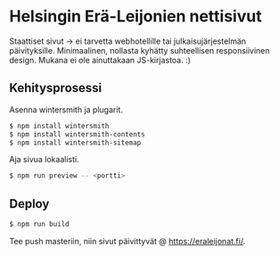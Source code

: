 # Helsingin Erä-Leijonien nettisivut

Staattiset sivut -> ei tarvetta webhotellille tai julkaisujärjestelmän päivityksille. Minimaalinen, nollasta kyhätty suhteellisen responsiivinen design. Mukana ei ole ainuttakaan JS-kirjastoa. :)

## Kehitysprosessi

Asenna wintersmith ja plugarit.

```bash
$ npm install wintersmith
$ npm install wintersmith-contents
$ npm install wintersmith-sitemap
```

Aja sivua lokaalisti.

```bash
$ npm run preview -- <portti>
```

## Deploy

```bash
$ npm run build
```

Tee push masteriin, niin sivut päivittyvät @ https://eraleijonat.fi/.
